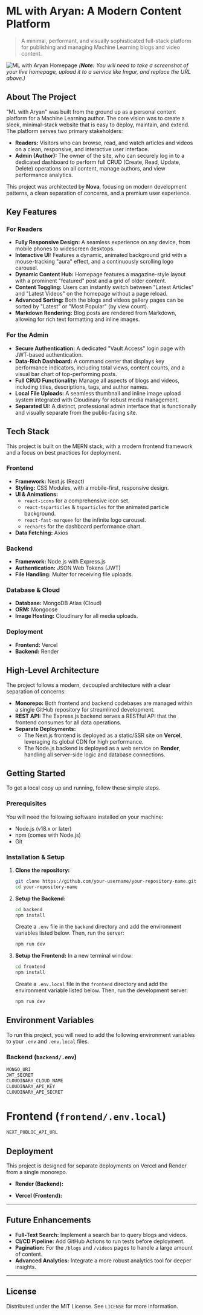 # ML with Aryan: A Modern Content Platform

> A minimal, performant, and visually sophisticated full-stack platform for publishing and managing Machine Learning blogs and video content.

![ML with Aryan Homepage](https://i.imgur.com/your-screenshot-url.png) 
*(**Note:** You will need to take a screenshot of your live homepage, upload it to a service like Imgur, and replace the URL above.)*

## About The Project

"ML with Aryan" was built from the ground up as a personal content platform for a Machine Learning author. The core vision was to create a sleek, minimal-stack website that is easy to deploy, maintain, and extend. The platform serves two primary stakeholders:

*   **Readers:** Visitors who can browse, read, and watch articles and videos on a clean, responsive, and interactive user interface.
*   **Admin (Author):** The owner of the site, who can securely log in to a dedicated dashboard to perform full CRUD (Create, Read, Update, Delete) operations on all content, manage authors, and view performance analytics.

This project was architected by **Nova**, focusing on modern development patterns, a clean separation of concerns, and a premium user experience.

## Key Features

### For Readers
*   **Fully Responsive Design:** A seamless experience on any device, from mobile phones to widescreen desktops.
*   **Interactive UI:** Features a dynamic, animated background grid with a mouse-tracking "aura" effect, and a continuously scrolling logo carousel.
*   **Dynamic Content Hub:** Homepage features a magazine-style layout with a prominent "featured" post and a grid of older content.
*   **Content Toggling:** Users can instantly switch between "Latest Articles" and "Latest Videos" on the homepage without a page reload.
*   **Advanced Sorting:** Both the blogs and videos gallery pages can be sorted by "Latest" or "Most Popular" (by view count).
*   **Markdown Rendering:** Blog posts are rendered from Markdown, allowing for rich text formatting and inline images.

### For the Admin
*   **Secure Authentication:** A dedicated "Vault Access" login page with JWT-based authentication.
*   **Data-Rich Dashboard:** A command center that displays key performance indicators, including total views, content counts, and a visual bar chart of top-performing posts.
*   **Full CRUD Functionality:** Manage all aspects of blogs and videos, including titles, descriptions, tags, and author names.
*   **Local File Uploads:** A seamless thumbnail and inline image upload system integrated with Cloudinary for robust media management.
*   **Separated UI:** A distinct, professional admin interface that is functionally and visually separate from the public-facing site.

## Tech Stack

This project is built on the MERN stack, with a modern frontend framework and a focus on best practices for deployment.

### Frontend
*   **Framework:** Next.js (React)
*   **Styling:** CSS Modules, with a mobile-first, responsive design.
*   **UI & Animations:**
    *   `react-icons` for a comprehensive icon set.
    *   `react-tsparticles` & `tsparticles` for the animated particle background.
    *   `react-fast-marquee` for the infinite logo carousel.
    *   `recharts` for the dashboard performance chart.
*   **Data Fetching:** Axios

### Backend
*   **Framework:** Node.js with Express.js
*   **Authentication:** JSON Web Tokens (JWT)
*   **File Handling:** Multer for receiving file uploads.

### Database & Cloud
*   **Database:** MongoDB Atlas (Cloud)
*   **ORM:** Mongoose
*   **Image Hosting:** Cloudinary for all media uploads.

### Deployment
*   **Frontend:** Vercel
*   **Backend:** Render

## High-Level Architecture

The project follows a modern, decoupled architecture with a clear separation of concerns:

*   **Monorepo:** Both frontend and backend codebases are managed within a single GitHub repository for streamlined development.
*   **REST API:** The Express.js backend serves a RESTful API that the frontend consumes for all data operations.
*   **Separate Deployments:**
    *   The Next.js frontend is deployed as a static/SSR site on **Vercel**, leveraging its global CDN for high performance.
    *   The Node.js backend is deployed as a web service on **Render**, handling all server-side logic and database connections.

## Getting Started

To get a local copy up and running, follow these simple steps.

### Prerequisites

You will need the following software installed on your machine:
*   Node.js (v18.x or later)
*   npm (comes with Node.js)
*   Git

### Installation & Setup

1.  **Clone the repository:**
    ```sh
    git clone https://github.com/your-username/your-repository-name.git
    cd your-repository-name
    ```

2.  **Setup the Backend:**
    ```sh
    cd backend
    npm install
    ```
    Create a `.env` file in the `backend` directory and add the environment variables listed below. Then, run the server:
    ```sh
    npm run dev
    ```

3.  **Setup the Frontend:**
    In a new terminal window:
    ```sh
    cd frontend
    npm install
    ```
    Create a `.env.local` file in the `frontend` directory and add the environment variable listed below. Then, run the development server:
    ```sh
    npm run dev
    ```

## Environment Variables

To run this project, you will need to add the following environment variables to your `.env` and `.env.local` files.

### Backend (`backend/.env`)

```sh
MONGO_URI
JWT_SECRET
CLOUDINARY_CLOUD_NAME
CLOUDINARY_API_KEY
CLOUDINARY_API_SECRET
```

# Frontend (`frontend/.env.local`)

```sh
NEXT_PUBLIC_API_URL
```

## Deployment

This project is designed for separate deployments on Vercel and Render from a single monorepo.

- **Render (Backend):**

- **Vercel (Frontend):**

---

## Future Enhancements

- **Full-Text Search:** Implement a search bar to query blogs and videos.  
- **CI/CD Pipeline:** Add GitHub Actions to run tests before deployment.  
- **Pagination:** For the `/blogs` and `/videos` pages to handle a large amount of content.  
- **Advanced Analytics:** Integrate a more robust analytics tool for deeper insights.

---

## License

Distributed under the MIT License. See `LICENSE` for more information.

